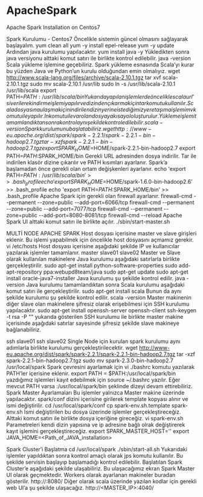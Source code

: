 # ApacheSpark
Apache Spark Installation on Centos7

Spark Kurulumu - Centos7
Öncelikle sistemin güncel olmasını sağlayarak başlayalım.
yum clean all
yum -y install epel-release
yum -y update
Ardından java kurulumu yapılacaktır.
yum install java -y
Yükledikten sonra java versiyonu alttaki komut satırı ile birlikte kontrol edilebilir.
java -version
Scala yükleme işlemine geçebiliriz. Spark yükleme esnasında Scala’yı kurar bu yüzden Java ve Python’un kurulu olduğundan emin olmalıyız.
wget http://www.scala-lang.org/files/archive/scala-2.10.1.tgz
tar xvf scala-2.10.1.tgz
sudo mv scala-2.10.1 /usr/lib
sudo ln -s /usr/lib/scala-2.10.1 /usr/lib/scala
export PATH=$PATH:/usr/lib/scala/bin
Yukarıda yapılan işlemlerde öncelikle scala url’si verilerek indirme işlemi yapılır ve dizinden çıkarmak için tar komutu kullanılır. Scala dosyasına ulaşmak için indirilen dizin yerine istediğimiz yere taşıma işlemi mv komutu ile yapılır. ln komutu ile var olan dosyaya kısayol oluşturulur.
Yükleme işlemi tamamlandıktan sonra kontrol aynı şekilde kontrol edilebilir.
scala -version
Spark kurulumunu başlatabiliriz.
wget http://www-eu.apache.org/dist/spark/spark-2.2.1/spark-2.2.1-bin-hadoop2.7.tgz
tar -xzf spark-2.2.1-bin-hadoop2.7.tgz
export SPARK_HOME=$HOME/spark-2.2.1-bin-hadoop2.7
export PATH=$PATH:$SPARK_HOME/bin
Gerekli URL adresinden dosya indirilir. Tar ile indirilen klasör dizine çıkarılır ve PATH kısımları ayarlanır.
Spark’a başlamadan önce gerekli olan ortam değişkenleri ayarlanır.
echo 'export PATH=$PATH:/usr/lib/scala/bin' >> .bash_profile
echo 'export SPARK_HOME=$HOME/spark-1.6.0-bin-hadoop2.6' >> .bash_profile
echo 'export PATH=$PATH:$SPARK_HOME/bin' >> .bash_profile
Apache Spark için gerekli olan firewall ayarlanır.
firewall-cmd --permanent --zone=public --add-port=6066/tcp
firewall-cmd --permanent --zone=public --add-port=7077/tcp
firewall-cmd --permanent --zone=public --add-port=8080-8081/tcp
firewall-cmd --reload
Apache Spark UI alttaki komut satırı ile birlikte açılır.
./sbin/start-master.sh

MULTİ NODE APACHE SPARK
Host dosyası içerisine master ve slave girişleri eklenir. Bu işlemi yapabilmek için öncelikle host dosyasını açmamız gerekir.
vi /etc/hosts
Host dosyası içerisine aşağıdaki şekilde IP ve kullanıcılar yazılarak işlemler tamamlanır.
<MASTER-IP> master
<SLAVE01-IP> slave01
<SLAVE02-IP> slave02
Master ve Slave olarak kullanılan makinelere Java kurulumu aşağıdaki satırlarla birlikte gerçekleştirilir.
sudo apt-get install python-software-properties
sudo add-apt-repository ppa:webupd8team/java
sudo apt-get update
sudo apt-get install oracle-java7-installer
Java kurulumu şu şekilde kontrol edilir.
java -version
Java kurulumu tamamlandıktan sonra Scala kurulumu aşağıdaki komut satırı ile gerçekleştirilir.
sudo apt-get install scala
Bunun da aynı şekilde kurulumu şu şekilde kontrol edilir.
scala -version
Master makinenin diğer slave olan makinelere şifresiz olarak erişebilmesi için SSH kurulumu yapılacaktır. 
sudo apt-get install openssh-server openssh-client
ssh-keygen -t rsa -P ""
yukarıda gösterilen SSH kurulumu ile birlikte master makine içerisinde aşağıdaki satırlar sayesinde şifresiz şekilde slave makineye bağlanabiliriz. 

ssh slave01
ssh slave02
Single Node için kurulan spark kurulumu aynı adımlarla birlikte kurulumu gerçekleştirilecektir.
wget http://www-eu.apache.org/dist/spark/spark-2.2.1/spark-2.2.1-bin-hadoop2.7.tgz
tar -xzf spark-2.2.1-bin-hadoop2.7.tgz
sudo mv spark-2.3.0-bin-hadoop2.7 /usr/local/spark
Spark çevresini ayarlamak için vi ./bashrc komutu yazılarak PATH’ler içerisine eklenir.
export PATH = $PATH:/usr/local/spark/bin
yazdığımız işlemleri kayıt edebilmek için source ~/.bashrc yazılır. Eğer mevcut PATH varsa :/usr/local/spark/bin şeklinde dizeyi devam ettirebiliriz.
Spark Master Ayarlamaları
Bu işlemler yalnızca Master makine üzerinde yapılacaktır.
spark/conf dizini içerisine girilerek template kopyası alınır ve ismi değiştirilir.
cd /usr/local/spark/conf
cp spark-env.sh.template spark-env.sh
İsmi değiştirilen bu dosya üzerinde işlemler gerçekleştireceğiz.
Alttaki komut satırı ile birlikte dosya içeriğine gireceğiz.
vi spark-env.sh
Parametreleri kendi dizin yapısına ve ip adresine bağlı olrak değiştirerek kayıt işlemini gerçekleştireceğiz.
export SPARK_MASTER_HOST='<MASTER-IP>'
export JAVA_HOME=<Path_of_JAVA_installation>

Spark Cluster’i Başlatma
cd /usr/local/spark
./sbin/start-all.sh
Yukarıdaki işlemler yapıldıktan sonra kontrol amaçlı olarak jps komutu kullanılır. Bu şekilde servisin başlayıp başlamadığı kontrol edilebilir. 
Başlatılan Spark Cluster’e aşağıdaki şekilde ulaşabiliriz.
Bu ulaşacağımız ekran Spark Master UI olarak geçmektedir. Workers olarak ayarlanan makineler buradan gösterilir.
http://<MASTER-IP>:8080/
Diğer olarak scala üzerinde yazılan kodlar için gerekli web UI’a şu şekilde ulaşacağız.
http://<MASTER_IP>:4040/

